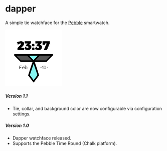 # dapper
A simple tie watchface for the [Pebble](//getpebble.com) smartwatch.

![Dapper Watchface](/resources/images/Timolawl.png "Dapper Watchface")


##### Version 1.1
- Tie, collar, and background color are now configurable via configuration settings.


##### Version 1.0
- Dapper watchface released.
- Supports the Pebble Time Round (Chalk platform).
